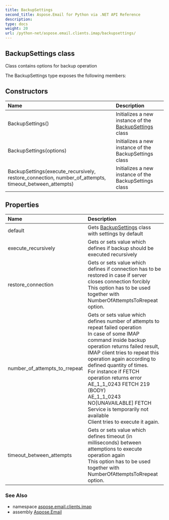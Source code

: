 ```yaml
---
title: BackupSettings
second_title: Aspose.Email for Python via .NET API Reference
description: 
type: docs
weight: 20
url: /python-net/aspose.email.clients.imap/backupsettings/
---
```


## BackupSettings class

Class contains options for backup operation

The BackupSettings type exposes the following members:
## Constructors
| Name | Description |
| :- | :- |
|BackupSettings()|Initializes a new instance of the [BackupSettings](/email/python-net/aspose.email.clients.imap/backupsettings/) class|
|BackupSettings(options)|Initializes a new instance of the BackupSettings class|
|BackupSettings(execute_recursively, restore_connection, number_of_attempts, timeout_between_attempts)|Initializes a new instance of the BackupSettings class|
## Properties
| Name | Description |
| :- | :- |
|default|Gets [BackupSettings](/email/python-net/aspose.email.clients.imap/backupsettings/) class with settings by default|
|execute_recursively|Gets or sets value which defines if backup should be executed recursively|
|restore_connection|Gets or sets value which defines if connection has to be restored in case if server closes connection forcibly<br/>            This option has to be used together with NumberOfAttemptsToRrepeat option.|
|number_of_attempts_to_rrepeat|Gets or sets value which defines number of attempts to repeat failed operation<br/>            In case of some IMAP command inside backup operation returns failed result, IMAP client tries to repeat this operation again according to defined quantity of times.<br/>            For instance if FETCH operation returns error<br/>            AE_1_1_0243 FETCH 219 (BODY) <br/>            AE_1_1_0243 NO[UNAVAILABLE] FETCH Service is temporarily not available<br/>            Client tries to execute it again.|
|timeout_between_attempts|Gets or sets value which defines timeout (in milliseconds) between attemptions to execute operation again<br/>            This option has to be used together with NumberOfAttemptsToRrepeat option.|

### See Also

* namespace [aspose.email.clients.imap](/email/python-net/aspose.email.clients.imap/)
* assembly [Aspose.Email](/email/python-net/)

